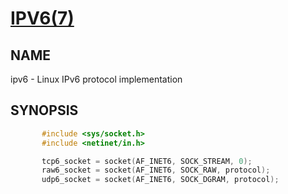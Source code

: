 

# [IPV6(7)](http://man7.org/linux/man-pages/man7/ipv6.7.html)

## NAME

ipv6 - Linux IPv6 protocol implementation

## SYNOPSIS

```C
       #include <sys/socket.h>
       #include <netinet/in.h>

       tcp6_socket = socket(AF_INET6, SOCK_STREAM, 0);
       raw6_socket = socket(AF_INET6, SOCK_RAW, protocol);
       udp6_socket = socket(AF_INET6, SOCK_DGRAM, protocol);
```

